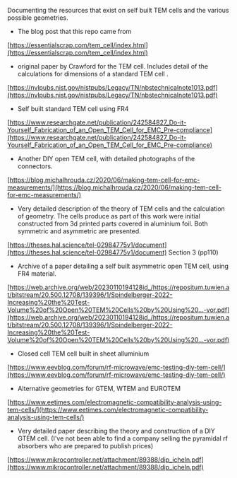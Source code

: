 Documenting the resources that exist on self built TEM cells and the various possible geometries.

* The blog post that this repo came from

[https://essentialscrap.com/tem_cell/index.html](https://essentialscrap.com/tem_cell/index.html)


*  original paper by Crawford for the TEM cell. Includes detail of the calculations for dimensions of a standard TEM cell .

[https://nvlpubs.nist.gov/nistpubs/Legacy/TN/nbstechnicalnote1013.pdf](https://nvlpubs.nist.gov/nistpubs/Legacy/TN/nbstechnicalnote1013.pdf)


* Self built standard TEM cell using FR4

[https://www.researchgate.net/publication/242584827_Do-it-Yourself_Fabrication_of_an_Open_TEM_Cell_for_EMC_Pre-compliance](https://www.researchgate.net/publication/242584827_Do-it-Yourself_Fabrication_of_an_Open_TEM_Cell_for_EMC_Pre-compliance)

* Another DIY open TEM cell, with detailed photographs of the connectors.

[https://blog.michalhrouda.cz/2020/06/making-tem-cell-for-emc-measurements/](https://blog.michalhrouda.cz/2020/06/making-tem-cell-for-emc-measurements/)

* Very detailed description of the theory of TEM cells and the calculation of geometry. The cells produce as part of this work were initial constructed from 3d printed parts covered in aluminium foil. Both symmetric and asymmetric are presented.

[https://theses.hal.science/tel-02984775v1/document](https://theses.hal.science/tel-02984775v1/document) Section 3 (pp110)

* Archive of a paper detailing a self built asymmetric open TEM cell, using FR4 material.

[https://web.archive.org/web/20230110194128id_/https://repositum.tuwien.at/bitstream/20.500.12708/139396/1/Spindelberger-2022-Increasing%20the%20Test-Volume%20of%20Open%20TEM%20Cells%20by%20Using%20...-vor.pdf](https://web.archive.org/web/20230110194128id_/https://repositum.tuwien.at/bitstream/20.500.12708/139396/1/Spindelberger-2022-Increasing%20the%20Test-Volume%20of%20Open%20TEM%20Cells%20by%20Using%20...-vor.pdf)

* Closed cell TEM cell built in sheet alluminium

[https://www.eevblog.com/forum/rf-microwave/emc-testing-diy-tem-cell/](https://www.eevblog.com/forum/rf-microwave/emc-testing-diy-tem-cell/)

* Alternative geometries for GTEM, WTEM  and EUROTEM

[https://www.eetimes.com/electromagnetic-compatibility-analysis-using-tem-cells/](https://www.eetimes.com/electromagnetic-compatibility-analysis-using-tem-cells/)

* Very detailed paper describing the theory and construction of a DIY GTEM cell. (I've not been able to find a company selling the pyramidal rf absorbers who are prepared to publish prices)

[https://www.mikrocontroller.net/attachment/89388/dip_icheln.pdf](https://www.mikrocontroller.net/attachment/89388/dip_icheln.pdf)

